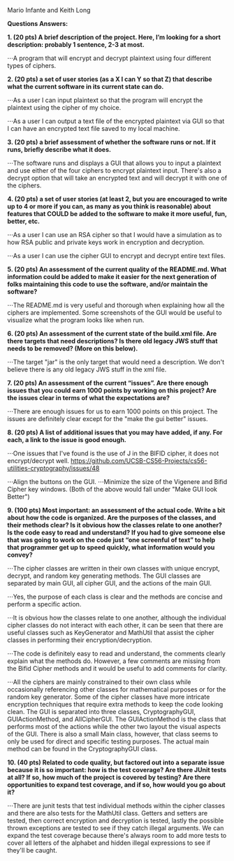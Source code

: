 Mario Infante
and
Keith Long

**Questions Answers:**

**1. (20 pts) A brief description of the project. Here, I’m looking for a short description: probably 1 sentence, 2-3 at most.**

⋅⋅⋅A program that will encrypt and decrypt plaintext using four different types of ciphers.


**2. (20 pts) a set of user stories (as a X I can Y so that Z) that describe what the current software in its current state can do.**

⋅⋅⋅As a user I can input plaintext so that the program will encrypt the plaintext using the cipher of my choice.

⋅⋅⋅As a user I can output a text file of the encrypted plaintext via GUI so that I can have an encrypted text file saved to my local machine.

**3. (20 pts) a brief assessment of whether the software runs or not. If it runs, briefly describe what it does.**

⋅⋅⋅The software runs and displays a GUI that allows you to input a plaintext and use either of the four ciphers to encrypt plaintext input. There's also a decrypt option that will take an encrypted text and will decrypt it with one of the ciphers.

**4. (20 pts) a set of user stories (at least 2, but you are encouraged to write up to 4 or more if you can, as many as you think is reasonable) about features that COULD be added to the software to make it more useful, fun, better, etc.**
	
⋅⋅⋅As a user I can use an RSA cipher so that I would have a simulation as to how RSA public and private keys work in encryption and decryption.

⋅⋅⋅As a user I can use the cipher GUI to encrypt and decrypt entire text files.


**5. (20 pts) An assessment of the current quality of the README.md. What information could be added to make it easier for the next generation of folks maintaining this code to use the software, and/or maintain the software?**

⋅⋅⋅The README.md is very useful and thorough when explaining how all the ciphers are implemented. Some screenshots of the GUI would be useful to visualize what the program looks like when run.

**6. (20 pts) An assessment of the current state of the build.xml file. Are there targets that need descriptions? Is there old legacy JWS stuff that needs to be removed? (More on this below).**

⋅⋅⋅The target "jar" is the only target that would need a description. We don't believe there is any old legacy JWS stuff in the xml file.

**7. (20 pts) An assessment of the current “issues”. Are there enough issues that you could earn 1000 points by working on this project? Are the issues clear in terms of what the expectations are?**

⋅⋅⋅There are enough issues for us to earn 1000 points on this project. The issues are definitely clear except for the "make the gui better" issues.

**8. (20 pts) A list of additional issues that you may have added, if any. For each, a link to the issue is good enough.**

⋅⋅⋅One issues that I've found is the use of J in the BIFID cipher, it does not encrypt/decrypt well. https://github.com/UCSB-CS56-Projects/cs56-utilities-cryptography/issues/48

⋅⋅⋅Align the buttons on the GUI.
⋅⋅⋅Minimize the size of the Vigenere and Bifid Cipher key windows.
	(Both of the above would fall under "Make GUI look Better")

**9. (100 pts) Most important: an assessment of the actual code. Write a bit about how the code is organized. Are the purposes of the classes, and their methods clear? Is it obvious how the classes relate to one another? Is the code easy to read and understand? If you had to give someone else that was going to work on the code just “one screenful of text” to help that programmer get up to speed quickly, what information would you convey?**

⋅⋅⋅The cipher classes are written in their own classes with unique encrypt, decrypt, and random key generating methods. The GUI classes are separated by main GUI, all cipher GUI, and the actions of the main GUI.

⋅⋅⋅Yes, the purpose of each class is clear and the methods are concise and perform a specific action.

⋅⋅⋅It is obvious how the classes relate to one another, although the individual cipher classes do not interact with each other, it can be seen that there are useful classes such as KeyGenerator and MathUtil that assist the cipher classes in performing their encryption/decryption.
	
⋅⋅⋅The code is definitely easy to read and understand, the comments clearly explain what the methods do. However, a few comments are missing from the Bifid Cipher methods and it would be useful to add comments for clarity. 
	
⋅⋅⋅All the ciphers are mainly constrained to their own class while occasionally referencing other classes for mathematical purposes or for the random key generator. Some of the cipher classes have more intricate encryption techniques that require extra methods to keep the code looking clean. The GUI is separated into three classes, CryptographyGUI, GUIActionMethod, and AllCipherGUI. The GUIActionMethod is the class that performs most of the actions while the other two layout the visual aspects of the GUI. There is also a small Main class, however, that class seems to only be used for direct and specific testing purposes. The actual main method can be found in the CryptographyGUI class.

**10. (40 pts) Related to code quality, but factored out into a separate issue because it is so important: how is the test coverage? Are there JUnit tests at all? If so, how much of the project is covered by testing? Are there opportunities to expand test coverage, and if so, how would you go about it?**

⋅⋅⋅There are junit tests that test individual methods within the cipher classes and there are also tests for the MathUtil class. Getters and setters are tested, then correct encryption and decryption is tested, lastly the possible thrown exceptions are tested to see if they catch illegal arguments. We can expand the test coverage because there's always room to add more tests to cover all letters of the alphabet and hidden illegal expressions to see if they'll be caught.